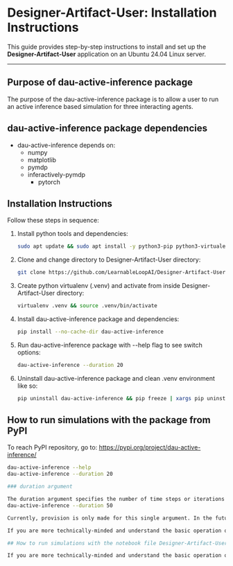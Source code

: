 # Designer-Artifact-User: Installation Instructions

This guide provides step-by-step instructions to install and set up the **Designer-Artifact-User** application on an Ubuntu 24.04 Linux server.

---
## Purpose of dau-active-inference package

The purpose of the dau-active-inference package is to allow a user to run an active inference based simulation for three interacting agents.

## dau-active-inference package dependencies

- dau-active-inference depends on:
   - numpy
   - matplotlib
   - pymdp
   - inferactively-pymdp
      - pytorch

## Installation Instructions

Follow these steps in sequence:

1. Install python tools and dependencies:
   ```bash
   sudo apt update && sudo apt install -y python3-pip python3-virtualenv git

2. Clone and change directory to Designer-Artifact-User directory:
   ```bash
   git clone https://github.com/LearnableLoopAI/Designer-Artifact-User && cd Designer-Artifact-User

3. Create python virtualenv (.venv) and activate from inside Designer-Artifact-User directory:
   ```bash
   virtualenv .venv && source .venv/bin/activate

4. Install dau-active-inference package and dependencies:
   ```bash
   pip install --no-cache-dir dau-active-inference

5. Run dau-active-inference package with --help flag to see switch options:
   ```bash
   dau-active-inference --duration 20

6. Uninstall dau-active-inference package and clean .venv environment like so:
   ```bash
   pip uninstall dau-active-inference && pip freeze | xargs pip uninstall -y
   ```

## How to run simulations with the package from PyPI

To reach PyPI repository, go to: https://pypi.org/project/dau-active-inference/
   ```bash
   dau-active-inference --help
   dau-active-inference --duration 20

### duration argument

The duration argument specifies the number of time steps or iterations to perform. The default value of the duration argument is 20. For example, if you need a simulation run over 50 steps, provide:
dau-active-inference --duration 50

Currently, provision is only made for this single argument. In the future, the system might be expanded so that more arguments could be supplied.

If you are more technically-minded and understand the basic operation of the pymdp package, you are welcome to modify the dau_activate_inference.py file and experiment locally.

## How to run simulations with the notebook file Designer-Artifact-User.ipynb

If you are more technically-minded and understand the basic operation of the pymdp package, you are welcome to modify the Designer-Artifact-User.ipynb notebook file.
